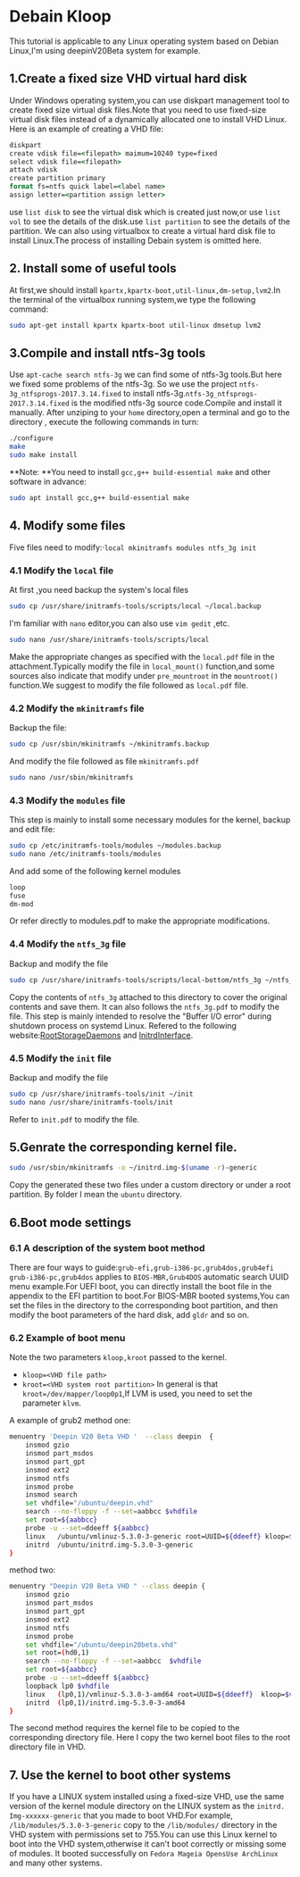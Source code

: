 # Debain Kloop
This tutorial is applicable to any Linux operating system based on Debian Linux,I'm using deepinV20Beta system for example.
## 1.Create a fixed size VHD virtual hard disk
Under Windows operating system,you can use diskpart management tool to create fixed size virtual disk files.Note that you need to use fixed-size virtual disk files instead of a dynamically allocated one to install VHD Linux. Here is an example of creating a VHD file:
```bat
diskpart
create vdisk file=<filepath> maimum=10240 type=fixed
select vdisk file=<filepath>
attach vdisk
create partition primary
format fs=ntfs quick label=<label name>
assign letter=<partition assign letter>
```
use `list disk` to see the virtual disk which is created just now,or use `list vol` to see the details of the disk.use `list partition` to see the details of the partition.
We can also using virtualbox to create a virtual hard disk file to install Linux.The process of installing Debain system is omitted here.
## 2. Install some of useful tools
At first,we should install `kpartx,kpartx-boot,util-linux,dm-setup,lvm2`.In the terminal of the virtualbox running system,we type the following command:
```bash
sudo apt-get install kpartx kpartx-boot util-linux dmsetup lvm2
```
## 3.Compile and install ntfs-3g tools
Use `apt-cache search ntfs-3g` we can find some of ntfs-3g tools.But here we fixed some problems of the ntfs-3g. So we use the project `ntfs-3g_ntfsprogs-2017.3.14.fixed` to install ntfs-3g.`ntfs-3g_ntfsprogs-2017.3.14.fixed` is the modified ntfs-3g source code.Compile and install it manually. After unziping to your `home` directory,open a terminal and go to the directory , execute the following commands in turn:
```bash
./configure
make
sudo make install
```
**Note: **You need to install `gcc,g++ build-essential make` and other software in advance:
```bash
sudo apt install gcc,g++ build-essential make
```
## 4. Modify some files
Five files need to modify:·`local mkinitramfs modules ntfs_3g init`
### 4.1 Modify the `local` file
At first ,you need backup the system's local files
```bash
sudo cp /usr/share/initramfs-tools/scripts/local ~/local.backup
```
I'm familiar with `nano` editor,you can also use `vim gedit` ,etc.
```bash
sudo nano /usr/share/initramfs-tools/scripts/local
```
Make the appropriate changes as specified with the `local.pdf` file in the attachment.Typically modify the file in `local_mount()` function,and some sources also indicate that modify under `pre_mountroot` in the `mountroot()` function.We suggest to modify the file followed as `local.pdf` file.
### 4.2 Modify the `mkinitramfs` file
Backup the file:
```bash
sudo cp /usr/sbin/mkinitramfs ~/mkinitramfs.backup
```
And modify the file followed as file `mkinitramfs.pdf`
```bash
sudo nano /usr/sbin/mkinitramfs
```
### 4.3 Modify the `modules` file
This step is mainly to install some necessary modules for the kernel, backup and edit file:
```bash
sudo cp /etc/initramfs-tools/modules ~/modules.backup
sudo nano /etc/initramfs-tools/modules
```
And add some of the following kernel modules
```bash
loop
fuse
dm-mod
```
Or refer directly to modules.pdf to make the appropriate modifications.
### 4.4 Modify the `ntfs_3g` file
Backup and modify the file
```bash
sudo cp /usr/share/initramfs-tools/scripts/local-bottom/ntfs_3g ~/ntfs_3g
```
Copy the contents of `ntfs_3g` attached to this directory to cover the original contents and save them. It can also follows the `ntfs_3g.pdf` to modify the file. This step is mainly intended to resolve the "Buffer I/O error" during shutdown process on systemd Linux. Refered to the following website:[RootStorageDaemons](http://www.freedesktop.org/wiki/Software/systemd/RootStorageDaemons/) and [InitrdInterface](http://www.freedesktop.org/wiki/Software/systemd/InitrdInterface/).
### 4.5 Modify the `init` file
Backup and modify the file
```bash
sudo cp /usr/share/initramfs-tools/init ~/init
sudo nano /usr/share/initramfs-tools/init
```
Refer to `init.pdf` to modify the file.
## 5.Genrate the corresponding kernel file.
```bash
sudo /usr/sbin/mkinitramfs -o ~/initrd.img-$(uname -r)-generic 
```
Copy the generated these two files under a custom directory or under a root partition. By folder I mean the `ubuntu` directory.

## 6.Boot mode settings
### 6.1 A description of the system boot method
There are four ways to guide:`grub-efi,grub-i386-pc,grub4dos,grub4efi`
`grub-i386-pc,grub4dos` applies to `BIOS-MBR,Grub4DOS` automatic search UUID menu example.For UEFI boot, you can directly install the boot file in the appendix to the EFI partition to boot.For BIOS-MBR booted systems,You can set the files in the directory to the corresponding boot partition, and then modify the boot parameters of the hard disk, add `gldr` and so on.
### 6.2 Example of boot menu
Note the two parameters `kloop,kroot` passed to the kernel.
+ `kloop=<VHD file path>`
+ `kroot=<VHD system root partition>` 
In general is that `kroot=/dev/mapper/loop0p1`,If LVM is used, you need to set the parameter `klvm`.

A example of grub2
method one:
```bash
menuentry 'Deepin V20 Beta VHD '  --class deepin  {
	insmod gzio
	insmod part_msdos
	insmod part_gpt
	insmod ext2
	insmod ntfs
	insmod probe
	insmod search
    set vhdfile="/ubuntu/deepin.vhd"
	search --no-floppy -f --set=aabbcc $vhdfile 
	set root=${aabbcc}
	probe -u --set=ddeeff ${aabbcc}
	linux	/ubuntu/vmlinuz-5.3.0-3-generic root=UUID=${ddeeff} kloop=$vhdfile kroot=/dev/mapper/loop0p1 
	initrd	/ubuntu/initrd.img-5.3.0-3-generic
}
```
method two:
```bash
menuentry "Deepin V20 Beta VHD " --class deepin {
    insmod gzio
    insmod part_msdos
    insmod part_gpt
    insmod ext2
    insmod ntfs
    insmod probe
    set vhdfile="/ubuntu/deepin20beta.vhd"
    set root=(hd0,1)
    search --no-floppy -f --set=aabbcc  $vhdfile
    set root=${aabbcc}
    probe -u --set=ddeeff ${aabbcc}
    loopback lp0 $vhdfile
    linux	(lp0,1)/vmlinuz-5.3.0-3-amd64 root=UUID=${ddeeff}  kloop=$vhdfile  kroot=/dev/mapper/loop0p1 ro quiet splash 
    initrd	(lp0,1)/initrd.img-5.3.0-3-amd64
}
```
The second method requires the kernel file to be copied to the corresponding directory file. Here I copy the two kernel boot files to the root directory file in VHD.
## 7. Use the kernel to boot other systems
If you have a LINUX system installed using a fixed-size VHD, use the same version of the kernel module directory on the LINUX system as the `initrd. Img-xxxxxx-generic` that you made to boot VHD.For example, `/lib/modules/5.3.0-3-generic` copy to the `/lib/modules/` directory in the VHD system with permissions set to 755.You can use this Linux kernel to boot into the VHD system,otherwise it can't boot correctly or missing some of modules. It booted successfully on `Fedora Mageia OpensUse ArchLinux` and many other systems.
